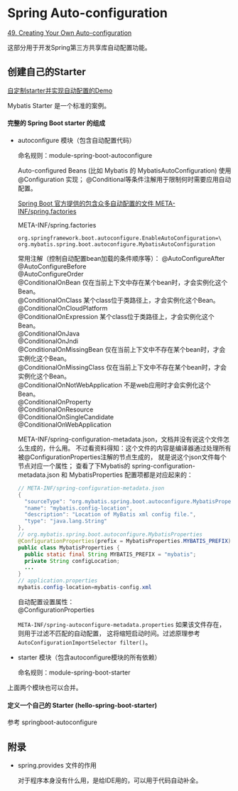 # Spring Auto-configuration

[49. Creating Your Own Auto-configuration](https://docs.spring.io/spring-boot/docs/2.1.6.RELEASE/reference/htmlsingle/#boot-features-developing-auto-configuration)

这部分用于开发Spring第三方共享库自动配置功能。

## 创建自己的Starter

[自定制starter并实现自动配置的Demo](https://github.com/snicoll-demos/spring-boot-master-auto-configuration/blob/master/hornetq-spring-boot-starter/pom.xml)

Mybatis Starter 是一个标准的案例。

#### 完整的 Spring Boot starter 的组成

+ autoconfigure 模块（包含自动配置代码）

    命名规则：module-spring-boot-autoconfigure
    
    Auto-configured Beans (比如 Mybatis 的 MybatisAutoConfiguration) 使用 @Configuration 实现；
    @Conditional等条件注解用于限制何时需要应用自动配置。
    
    [Spring Boot 官方提供的包含众多自动配置的文件 META-INF/spring.factories](https://github.com/spring-projects/spring-boot/blob/v2.1.6.RELEASE/spring-boot-project/spring-boot-autoconfigure/src/main/resources/META-INF/spring.factories)
    
    META-INF/spring.factories
    ```
    org.springframework.boot.autoconfigure.EnableAutoConfiguration=\
    org.mybatis.spring.boot.autoconfigure.MybatisAutoConfiguration
    ```
    
    常用注解（控制自动配置bean加载的条件顺序等）：
    @AutoConfigureAfter  
    @AutoConfigureBefore  
    @AutoConfigureOrder  
    @ConditionalOnBean           仅在当前上下文中存在某个bean时，才会实例化这个Bean。  
    @ConditionalOnClass          某个class位于类路径上，才会实例化这个Bean。  
    @ConditionalOnCloudPlatform  
    @ConditionalOnExpression     某个class位于类路径上，才会实例化这个Bean。  
    @ConditionalOnJava  
    @ConditionalOnJndi  
    @ConditionalOnMissingBean    仅在当前上下文中不存在某个bean时，才会实例化这个Bean。  
    @ConditionalOnMissingClass   仅在当前上下文中不存在某个bean时，才会实例化这个Bean。  
    @ConditionalOnNotWebApplication  不是web应用时才会实例化这个Bean。  
    @ConditionalOnProperty             
    @ConditionalOnResource  
    @ConditionalOnSingleCandidate   
    @ConditionalOnWebApplication  
    
    META-INF/spring-configuration-metadata.json，文档并没有说这个文件怎么生成的，什么用。
    不过看资料得知：这个文件的内容是编译器通过处理所有被@ConfigurationProperties注解的节点生成的，
    就是说这个json文件每个节点对应一个属性；
    查看了下Mybatis的 spring-configuration-metadata.json 和 MybatisProperties 配置项都是对应起来的：
    ```java
    // META-INF/spring-configuration-metadata.json
    {
      "sourceType": "org.mybatis.spring.boot.autoconfigure.MybatisProperties",
      "name": "mybatis.config-location",
      "description": "Location of MyBatis xml config file.",
      "type": "java.lang.String"
    },
    // org.mybatis.spring.boot.autoconfigure.MybatisProperties
    @ConfigurationProperties(prefix = MybatisProperties.MYBATIS_PREFIX)
    public class MybatisProperties {
      public static final String MYBATIS_PREFIX = "mybatis";
      private String configLocation;
      ...
    }
    // application.properties
    mybatis.config-location=mybatis-config.xml
    ```
    
    自动配置设置属性：  
    @ConfigurationProperties  
    
    `META-INF/spring-autoconfigure-metadata.properties` 如果该文件存在，则用于过滤不匹配的自动配置，
    这将缩短启动时间。过滤原理参考 `AutoConfigurationImportSelector filter()`。
    
+ starter 模块（包含autoconfigure模块的所有依赖）

    命名规则：module-spring-boot-starter

上面两个模块也可以合并。

#### 定义一个自己的 Starter (hello-spring-boot-starter)

参考 springboot-autoconfigure

## 附录

+ spring.provides 文件的作用

    对于程序本身没有什么用，是给IDE用的，可以用于代码自动补全。







